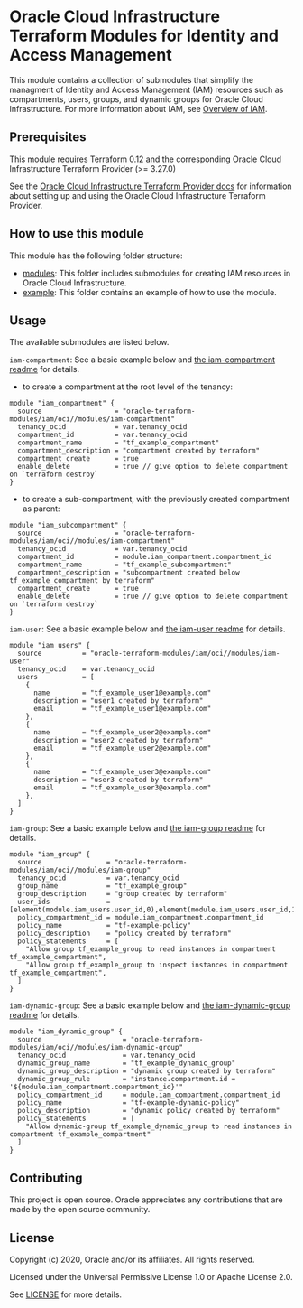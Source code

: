 # Oracle Cloud Infrastructure Terraform Modules for Identity and Access Management

This module contains a collection of submodules that simplify the managment of Identity and Access Management (IAM) resources such as compartments, users, groups, and dynamic groups for Oracle Cloud Infrastructure. For more information about IAM, see [Overview of IAM](https://docs.cloud.oracle.com/iaas/Content/Identity/Concepts/overview.htm).

## Prerequisites

This module requires Terraform 0.12 and the corresponding Oracle Cloud Infrastructure Terraform Provider (>= 3.27.0)

See the [Oracle Cloud Infrastructure Terraform Provider docs](https://www.terraform.io/docs/providers/oci/index.html) for information about setting up and using the Oracle Cloud Infrastructure Terraform Provider.

## How to use this module

This module has the following folder structure:

* [modules](https://github.com/oracle-terraform-modules/terraform-oci-iam/tree/master/modules): This folder includes submodules for creating IAM resources in Oracle Cloud Infrastructure.
* [example](https://github.com/oracle-terraform-modules/terraform-oci-iam/tree/master/example): This folder contains an example of how to use the module.

## Usage

The available submodules are listed below.

`iam-compartment`:  See a basic example below and [the iam-compartment readme](https://github.com/oracle-terraform-modules/terraform-oci-iam/tree/master/modules/iam-compartment/README.md) for details.

* to create a compartment at the root level of the tenancy:

```hcl
module "iam_compartment" {
  source                  = "oracle-terraform-modules/iam/oci//modules/iam-compartment"
  tenancy_ocid            = var.tenancy_ocid
  compartment_id          = var.tenancy_ocid
  compartment_name        = "tf_example_compartment"
  compartment_description = "compartment created by terraform"
  compartment_create      = true
  enable_delete           = true // give option to delete compartment on `terraform destroy`
}
```

* to create a sub-compartment, with the previously created compartment as parent:

```hcl
module "iam_subcompartment" {
  source                  = "oracle-terraform-modules/iam/oci//modules/iam-compartment"
  tenancy_ocid            = var.tenancy_ocid
  compartment_id          = module.iam_compartment.compartment_id
  compartment_name        = "tf_example_subcompartment"
  compartment_description = "subcompartment created below tf_example_compartment by terraform"
  compartment_create      = true
  enable_delete           = true // give option to delete compartment on `terraform destroy`
}
```

`iam-user`: See a basic example below and [the iam-user readme](https://github.com/oracle-terraform-modules/terraform-oci-iam/tree/master/modules/iam-user/README.md) for details.

```hcl
module "iam_users" {
  source          = "oracle-terraform-modules/iam/oci//modules/iam-user"
  tenancy_ocid    = var.tenancy_ocid
  users           = [
    {
      name        = "tf_example_user1@example.com"
      description = "user1 created by terraform"
      email       = "tf_example_user1@example.com"
    },
    {
      name        = "tf_example_user2@example.com"
      description = "user2 created by terraform"
      email       = "tf_example_user2@example.com"
    },
    {
      name        = "tf_example_user3@example.com"
      description = "user3 created by terraform"
      email       = "tf_example_user3@example.com"
    },
  ]
}
```

`iam-group`: See a basic example below and [the iam-group readme](https://github.com/oracle-terraform-modules/terraform-oci-iam/tree/master/modules/iam-group/README.md) for details.

```hcl
module "iam_group" {
  source                = "oracle-terraform-modules/iam/oci//modules/iam-group"
  tenancy_ocid          = var.tenancy_ocid
  group_name            = "tf_example_group"
  group_description     = "group created by terraform"
  user_ids              = [element(module.iam_users.user_id,0),element(module.iam_users.user_id,1),element(module.iam_users.user_id,2)]
  policy_compartment_id = module.iam_compartment.compartment_id
  policy_name           = "tf-example-policy"
  policy_description    = "policy created by terraform"
  policy_statements     = [
    "Allow group tf_example_group to read instances in compartment tf_example_compartment",
    "Allow group tf_example_group to inspect instances in compartment tf_example_compartment",
  ]
}
```

`iam-dynamic-group`: See a basic example below and [the iam-dynamic-group readme](https://github.com/oracle-terraform-modules/terraform-oci-iam/tree/master/modules/iam-dynamic-group/README.md) for details.

```hcl
module "iam_dynamic_group" {
  source                    = "oracle-terraform-modules/iam/oci//modules/iam-dynamic-group"
  tenancy_ocid              = var.tenancy_ocid
  dynamic_group_name        = "tf_example_dynamic_group"
  dynamic_group_description = "dynamic group created by terraform"
  dynamic_group_rule        = "instance.compartment.id = '${module.iam_compartment.compartment_id}'"
  policy_compartment_id     = module.iam_compartment.compartment_id
  policy_name               = "tf-example-dynamic-policy"
  policy_description        = "dynamic policy created by terraform"
  policy_statements         = [
    "Allow dynamic-group tf_example_dynamic_group to read instances in compartment tf_example_compartment"
  ]
}
```

## Contributing

This project is open source. Oracle appreciates any contributions that are made by the open source community.

## License

Copyright (c) 2020, Oracle and/or its affiliates. All rights reserved.

Licensed under the Universal Permissive License 1.0 or Apache License 2.0.

See [LICENSE](https://github.com/oracle-terraform-modules/terraform-oci-iam/blob/master/LICENSE.txt) for more details.

